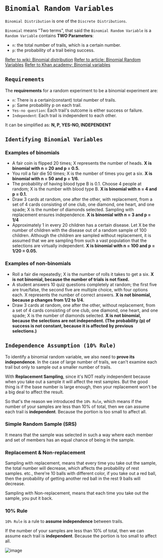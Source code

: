 # `Binomial Random Variables`

`Binomial Distribution` is one of the `Discrete Distributions`.

`Binomial` means "Two terms", that said the `Binomial Random Variable` is a `Random Variable` contains **TWO Parameters**:
- `n`: the total number of trails, which is a certain number.
- `p`: the probability of a trail being success.

[Refer to wiki: Binomial distribution](https://www.wikiwand.com/en/Binomial_distribution)
[Refer to article: Binomial Random Variables](http://bolt.mph.ufl.edu/6050-6052/unit-3b/binomial-random-variables/)
[Refer to Khan academy: Binomial variables](https://www.khanacademy.org/math/ap-statistics/random-variables-ap/modal/v/binomial-variables)

## `Requirements`
The **requirements** for a random experiment to be a binomial experiment are:
- `n`: There is a certain(constant) total number of trails.
- `p`: Same probability p on each trail.
- `Yes-no question`: Each trail's outcome is either success or failure.
- `Independent`: Each trail is independent to each other.

It can be simplified as: **N, P, YES-NO, INDEPENDENT**

## `Identifying Binomial Variables`

### Examples of binomials
- A fair coin is flipped 20 times; X represents the number of heads.
**X is binomial with n = 20 and p = 0.5.**
- You roll a fair die 50 times; X is the number of times you get a six.
**X is binomial with n = 50 and p = 1/6.**
- The probability of having blood type B is 0.1. Choose 4 people at random; X is the number with blood type B.
**X is binomial with n = 4 and p = 0.1.**
- Draw 3 cards at random, one after the other, with replacement, from a set of 4 cards consisting of one club, one diamond, one heart, and one spade; X is the number of diamonds selected. Sampling with replacement ensures independence.
**X is binomial with n = 3 and p = 1/4**
- Approximately 1 in every 20 children has a certain disease. Let X be the number of children with the disease out of a random sample of 100 children. Although the children are sampled without replacement, it is assumed that we are sampling from such a vast population that the selections are virtually independent.
**X is binomial with n = 100 and p = 1/20 = 0.05.**

### Examples of non-binomials
- Roll a fair die repeatedly; X is the number of rolls it takes to get a six.
**X is not binomial, because the number of trials is not fixed.**
- A student answers 10 quiz questions completely at random; the first five are true/false, the second five are multiple choice, with four options each. X represents the number of correct answers.
**X is not binomial, because p changes from 1/2 to 1/4.**
- Draw 3 cards at random, one after the other, without replacement, from a set of 4 cards consisting of one club, one diamond, one heart, and one spade; X is the number of diamonds selected.
**X is not binomial, because the selections are not independent. (The probability (p) of success is not constant, because it is affected by previous selections.)**



## `Independence Assumption (10% Rule)`

To identify a binomial random variable, we also need to **prove its independence**.
In the case of large number of trails, we can't examine each trail but only to sample out a smaller number of trails.

With **Replacement Sampling**, since it's NOT really independent because when you take out a sample it will affect the rest samples. But the good thing is if the base number is large enough, then your replacement won't be a big deal to affect the result.

So that's the reason we introduced the `10% Rule`, which means if the number of your samples are less than 10% of total, then we can assume each trail is **independent**. Because the portion is too small to affect all.

### Simple Random Sample (SRS)
It means that the sample was selected in such a way where each member and set of members has an equal chance of being in the sample.

### Replacement & Non-replacement
Sampling with replacement, means that every time you take out the sample, the total number will decrease, which affects the probability of rest samples. etc., there're 10 balls with different color, if you take out a red ball, then the probability of getting another red ball in the rest 9 balls will decrease.

Sampling with Non-replacement, means that each time you take out the sample, you put it back.


### 10% Rule
`10% Rule` is a rule to **assume independence** between trails.

If the number of your samples are less than 10% of total, then we can assume each trail is **independent**. Because the portion is too small to affect all.

![image](https://user-images.githubusercontent.com/14041622/44390420-cd525000-a55f-11e8-9149-aa872068be44.png)
